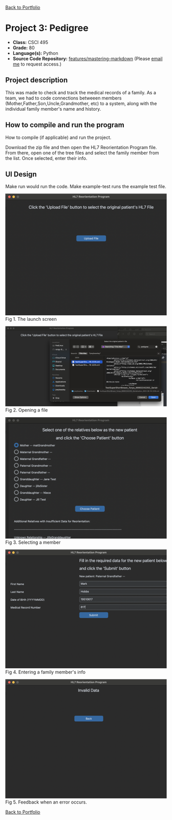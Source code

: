 [Back to Portfolio](./)

Project 3: Pedigree
===============

-   **Class:** CSCI 495
-   **Grade:** 80
-   **Language(s):** Python
-   **Source Code Repository:** [features/mastering-markdown](https://github.com/JoeyBeasley/Pedigree_Recreation)
    (Please [email me](mailto:JWBeasley@csustudent.net?subject=GitHub%20Access) to request access.)

## Project description

This was made to check and track the medical records of a family. As a team, we had to code connections betweeen members
(Mother,Father,Son,Uncle,Grandmother, etc) to a system, along with the individual family member's name and history.


## How to compile and run the program

How to compile (if applicable) and run the project.

Download the zip file and then open the HL7 Reorientation Program file. From there, open one of the tree files and select the family member from the list. Once selected, enter their info.
## UI Design

Make run would run the code. Make example-test runs the example test file.

![screenshot](images/predigree1.png)  
Fig 1. The launch screen

![screenshot](images/predigree2.png)  
Fig 2. Opening a file

![screenshot](images/pedigree3.png)  
Fig 3. Selecting a member

![screenshot](images/pedigree6.png)  
Fig 4. Entering a family member's info


![screenshot](images/pedigree5.png)  
Fig 5. Feedback when an error occurs.



[Back to Portfolio](./)
